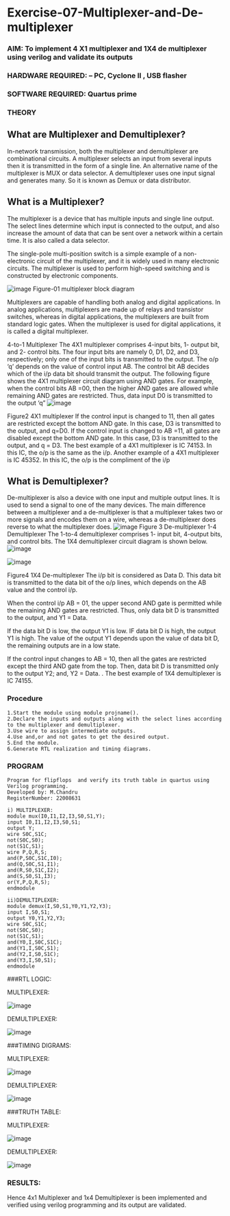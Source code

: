 # Exercise-07-Multiplexer-and-De-multiplexer
### AIM: To implement 4 X1 multiplexer and 1X4 de multiplexer using verilog and validate its outputs
### HARDWARE REQUIRED:  – PC, Cyclone II , USB flasher
### SOFTWARE REQUIRED:   Quartus prime
### THEORY 

## What are Multiplexer and Demultiplexer?
In-network transmission, both the multiplexer and demultiplexer are combinational circuits. A multiplexer selects an input from several inputs then it is transmitted in the form of a single line. An alternative name of the multiplexer is MUX or data selector. A demultiplexer uses one input signal and generates many. So it is known as Demux or data distributor.

## What is a Multiplexer?
The multiplexer is a device that has multiple inputs and single line output. The select lines determine which input is connected to the output, and also increase the amount of data that can be sent over a network within a certain time. It is also called a data selector.

The single-pole multi-position switch is a simple example of a non-electronic circuit of the multiplexer, and it is widely used in many electronic circuits. The multiplexer is used to perform high-speed switching and is constructed by electronic components.

![image](https://user-images.githubusercontent.com/36288975/170912485-73c395c7-23c0-4e78-a53d-a2f0d07d9662.png)
          Figure-01 multiplexer block diagram 

Multiplexers are capable of handling both analog and digital applications. In analog applications, multiplexers are made up of relays and transistor switches, whereas in digital applications, the multiplexers are built from standard logic gates. When the multiplexer is used for digital applications, it is called a digital multiplexer.

4-to-1 Multiplexer
The 4X1 multiplexer comprises 4-input bits, 1- output bit, and 2- control bits. The four input bits are namely 0, D1, D2, and D3, respectively; only one of the input bits is transmitted to the output. The o/p ‘q’ depends on the value of control input AB. The control bit AB decides which of the i/p data bit should transmit the output. The following figure shows the 4X1 multiplexer circuit diagram using AND gates. For example, when the control bits AB =00, then the higher AND gates are allowed while remaining AND gates are restricted. Thus, data input D0 is transmitted to the output ‘q”
![image](https://user-images.githubusercontent.com/36288975/170912568-3598c60a-5035-41f3-b0c4-ccedba13aca5.png)


Figure2 4X1 multiplexer 
If the control input is changed to 11, then all gates are restricted except the bottom AND gate. In this case, D3 is transmitted to the output, and q=D0. If the control input is changed to AB =11, all gates are disabled except the bottom AND gate. In this case, D3 is transmitted to the output, and q = D3. The best example of a 4X1 multiplexer is IC 74153. In this IC, the o/p is the same as the i/p. Another example of a 4X1 multiplexer is IC 45352. In this IC, the o/p is the compliment of the i/p


## What is Demultiplexer?
De-multiplexer is also a device with one input and multiple output lines. It is used to send a signal to one of the many devices. The main difference between a multiplexer and a de-multiplexer is that a multiplexer takes two or more signals and encodes them on a wire, whereas a de-multiplexer does reverse to what the multiplexer does.
![image](https://user-images.githubusercontent.com/36288975/170912606-a30e4b74-1726-4430-b245-2c3c3d9c232d.png)
Figure 3 De-multiplexer 
1-4 Demultiplexer
The 1-to-4 demultiplexer comprises 1- input bit, 4-output bits, and control bits. The 1X4 demultiplexer circuit diagram is shown below.![image](https://user-images.githubusercontent.com/36288975/170912683-00fb746a-1d45-4023-91d1-3a70b841073c.png)

![image](https://user-images.githubusercontent.com/36288975/170912741-7cbd52af-7e0d-4be3-b5c6-6fb9c4eca7c9.png)

Figure4 1X4 De-multiplexer 
The i/p bit is considered as Data D. This data bit is transmitted to the data bit of the o/p lines, which depends on the AB value and the control i/p.

When the control i/p AB = 01, the upper second AND gate is permitted while the remaining AND gates are restricted. Thus, only data bit D is transmitted to the output, and Y1 = Data.

If the data bit D is low, the output Y1 is low. IF data bit D is high, the output Y1 is high. The value of the output Y1 depends upon the value of data bit D, the remaining outputs are in a low state.

If the control input changes to AB = 10, then all the gates are restricted except the third AND gate from the top. Then, data bit D is transmitted only to the output Y2; and, Y2 = Data. . The best example of 1X4 demultiplexer is IC 74155.

 
 
### Procedure

```
1.Start the module using module projname().
2.Declare the inputs and outputs along with the select lines according to the multiplexer and demultiplexer.
3.Use wire to assign intermediate outputs.
4.Use and,or and not gates to get the desired output.
5.End the module.
6.Generate RTL realization and timing diagrams.
```

### PROGRAM 
```
Program for flipflops  and verify its truth table in quartus using Verilog programming.
Developed by: M.Chandru
RegisterNumber: 22008631
```
```
i) MULTIPLEXER:
module mux(I0,I1,I2,I3,S0,S1,Y);
input I0,I1,I2,I3,S0,S1;
output Y;
wire S0C,S1C;
not(S0C,S0);
not(S1C,S1);
wire P,Q,R,S;
and(P,S0C,S1C,I0);
and(Q,S0C,S1,I1);
and(R,S0,S1C,I2);
and(S,S0,S1,I3);
or(Y,P,Q,R,S);
endmodule

ii)DEMULTIPLEXER:
module demux(I,S0,S1,Y0,Y1,Y2,Y3);
input I,S0,S1;
output Y0,Y1,Y2,Y3;
wire S0C,S1C;
not(S0C,S0);
not(S1C,S1);
and(Y0,I,S0C,S1C);
and(Y1,I,S0C,S1);
and(Y2,I,S0,S1C);
and(Y3,I,S0,S1);
endmodule
```

###RTL LOGIC:

MULTIPLEXER:

![image](https://user-images.githubusercontent.com/119393023/213918737-c7ae5d9b-8d6c-411c-9a70-48cdb933020f.png)

DEMULTIPLEXER:

![image](https://user-images.githubusercontent.com/119393023/213918771-f91e0106-1a6e-4f71-a95b-5d8fd75ba53f.png)

###TIMING DIGRAMS:

MULTIPLEXER:

![image](https://user-images.githubusercontent.com/119393023/213918800-2e1f4a54-8b1b-44bd-bab6-d9a9e7e8f555.png)

DEMULTIPLEXER:

![image](https://user-images.githubusercontent.com/119393023/213918815-304668de-e5d5-4b73-8c5a-b2973d1fb9e1.png)

###TRUTH TABLE:

MULTIPLEXER:

![image](https://user-images.githubusercontent.com/119393023/213918836-b3810ed2-985e-4f27-be40-60d78a6d5f24.png)

DEMULTIPLEXER:

![image](https://user-images.githubusercontent.com/119393023/213918848-5852aed5-59fb-4439-8105-09b18a881ba1.png)

### RESULTS:

Hence 4x1 Multiplexer and 1x4 Demultiplexer is been implemented and verified using verilog programming and its output are validated.
